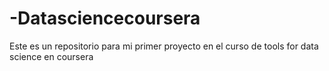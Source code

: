 # -Datasciencecoursera
Este es un repositorio para mi primer proyecto en el curso de tools for data science en coursera 
